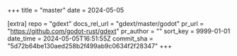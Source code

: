 +++
title = "master"
date = 2024-05-05

[extra]
repo = "gdext"
docs_rel_url = "gdext/master/godot"
pr_url = "https://github.com/godot-rust/gdext"
pr_author = ""
sort_key = 9999-01-01
date_time = 2024-05-05T16:51:55Z
commit_sha = "5d72b64be130aed258b2f499ab9c0634f2f28347"
+++


